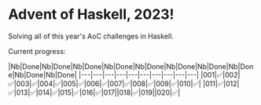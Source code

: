 # Advent of Haskell, 2023!

Solving all of this year's AoC challenges in Haskell.

Current progress:

|Nb|Done|Nb|Done|Nb|Done|Nb|Done|Nb|Done|Nb|Done|Nb|Done|Nb|Done|Nb|Done|Nb|Done|
|---|---|---|---|---|---|---|---|---|---|
|001|✅|002|✅|003|✅|004|✅|005|✅|006|✅|007|✅|008|✅|009|✅|010|✅|
|011|✅|012|✅|013|✅|014|✅|015|✅|016|✅|017||018|✅|019||020|✅|


